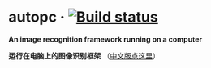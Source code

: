 # autopc &middot; [![Build status](https://travis-ci.org/AirtestProject/Airtest.svg?branch=master)](https://travis-ci.org/AirtestProject/Airtest)

**An image recognition framework running on a computer**

**运行在电脑上的图像识别框架** （[中文版点这里](./README_zh.md)）
